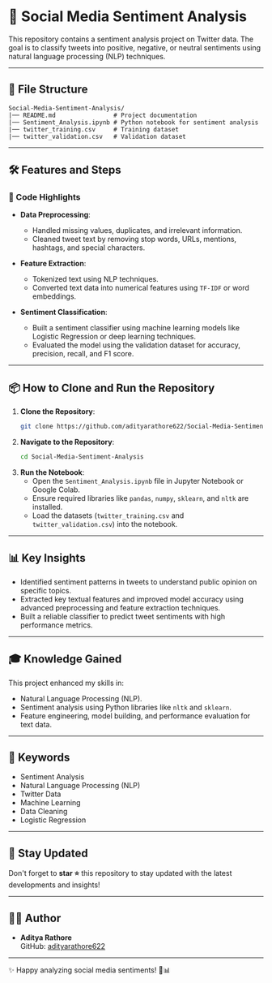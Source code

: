 
# 💬 Social Media Sentiment Analysis

This repository contains a sentiment analysis project on Twitter data. The goal is to classify tweets into positive, negative, or neutral sentiments using natural language processing (NLP) techniques.

---

## 📁 File Structure

```
Social-Media-Sentiment-Analysis/
|── README.md                # Project documentation
|── Sentiment_Analysis.ipynb # Python notebook for sentiment analysis
|── twitter_training.csv     # Training dataset
|── twitter_validation.csv   # Validation dataset
```

---

## 🛠️ Features and Steps

### 📝 Code Highlights
- **Data Preprocessing**:
  - Handled missing values, duplicates, and irrelevant information.
  - Cleaned tweet text by removing stop words, URLs, mentions, hashtags, and special characters.
  
- **Feature Extraction**:
  - Tokenized text using NLP techniques.
  - Converted text data into numerical features using `TF-IDF` or word embeddings.

- **Sentiment Classification**:
  - Built a sentiment classifier using machine learning models like Logistic Regression or deep learning techniques.
  - Evaluated the model using the validation dataset for accuracy, precision, recall, and F1 score.

---

## 📦 How to Clone and Run the Repository

1. **Clone the Repository**:
   ```bash
   git clone https://github.com/adityarathore622/Social-Media-Sentiment-Analysis.git
   ```
2. **Navigate to the Repository**:
   ```bash
   cd Social-Media-Sentiment-Analysis
   ```
3. **Run the Notebook**:
   - Open the `Sentiment_Analysis.ipynb` file in Jupyter Notebook or Google Colab.
   - Ensure required libraries like `pandas`, `numpy`, `sklearn`, and `nltk` are installed.
   - Load the datasets (`twitter_training.csv` and `twitter_validation.csv`) into the notebook.

---

## 📊 Key Insights

- Identified sentiment patterns in tweets to understand public opinion on specific topics.
- Extracted key textual features and improved model accuracy using advanced preprocessing and feature extraction techniques.
- Built a reliable classifier to predict tweet sentiments with high performance metrics.

---

## 🎓 Knowledge Gained

This project enhanced my skills in:
- Natural Language Processing (NLP).
- Sentiment analysis using Python libraries like `nltk` and `sklearn`.
- Feature engineering, model building, and performance evaluation for text data.

---

## 📜 Keywords

- Sentiment Analysis
- Natural Language Processing (NLP)
- Twitter Data
- Machine Learning
- Data Cleaning
- Logistic Regression

---

## 📢 Stay Updated

Don't forget to **star ⭐** this repository to stay updated with the latest developments and insights!

---

## 👨‍💻 Author

- **Aditya Rathore**  
  GitHub: [adityarathore622](https://github.com/adityarathore622)

---

✨ Happy analyzing social media sentiments! 💬📊

